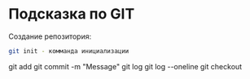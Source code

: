 # Подсказка по GIT

Создание репозитория:
```sh
git init - комманда инициализации
```
git add
git commit -m "Message"
git log
git log --oneline
git checkout
